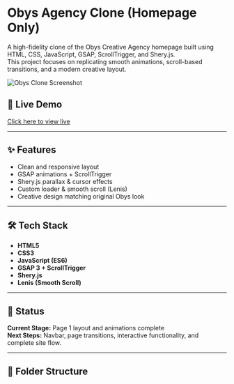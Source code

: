 # Obys Agency Clone (Homepage Only)

A high-fidelity clone of the Obys Creative Agency homepage built using HTML, CSS, JavaScript, GSAP, ScrollTrigger, and Shery.js.  
This project focuses on replicating smooth animations, scroll-based transitions, and a modern creative layout.

![Obys Clone Screenshot](./images/preview.png) <!-- Replace this with your actual screenshot path -->

## 🚀 Live Demo
[Click here to view live](https://your-live-link.com) <!-- Add your live URL here -->

---

## ✨ Features

- Clean and responsive layout
- GSAP animations + ScrollTrigger
- Shery.js parallax & cursor effects
- Custom loader & smooth scroll (Lenis)
- Creative design matching original Obys look

---

## 🛠️ Tech Stack

- **HTML5**
- **CSS3**
- **JavaScript (ES6)**
- **GSAP 3 + ScrollTrigger**
- **Shery.js**
- **Lenis (Smooth Scroll)**

---

## 📌 Status

**Current Stage:** Page 1 layout and animations complete  
**Next Steps:** Navbar, page transitions, interactive functionality, and complete site flow.

---

## 📁 Folder Structure